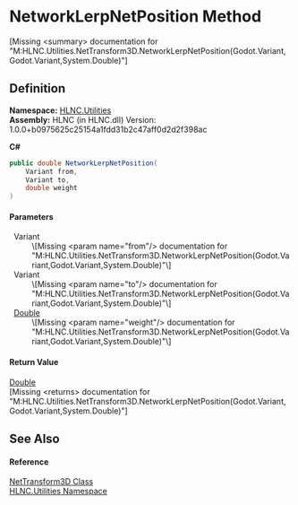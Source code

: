 # NetworkLerpNetPosition Method


\[Missing &lt;summary&gt; documentation for "M:HLNC.Utilities.NetTransform3D.NetworkLerpNetPosition(Godot.Variant,Godot.Variant,System.Double)"\]



## Definition
**Namespace:** <a href="N_HLNC_Utilities">HLNC.Utilities</a>  
**Assembly:** HLNC (in HLNC.dll) Version: 1.0.0+b0975625c25154a1fdd31b2c47aff0d2d2f398ac

**C#**
``` C#
public double NetworkLerpNetPosition(
	Variant from,
	Variant to,
	double weight
)
```



#### Parameters
<dl><dt>  Variant</dt><dd>\[Missing &lt;param name="from"/&gt; documentation for "M:HLNC.Utilities.NetTransform3D.NetworkLerpNetPosition(Godot.Variant,Godot.Variant,System.Double)"\]</dd><dt>  Variant</dt><dd>\[Missing &lt;param name="to"/&gt; documentation for "M:HLNC.Utilities.NetTransform3D.NetworkLerpNetPosition(Godot.Variant,Godot.Variant,System.Double)"\]</dd><dt>  <a href="https://learn.microsoft.com/dotnet/api/system.double" target="_blank" rel="noopener noreferrer">Double</a></dt><dd>\[Missing &lt;param name="weight"/&gt; documentation for "M:HLNC.Utilities.NetTransform3D.NetworkLerpNetPosition(Godot.Variant,Godot.Variant,System.Double)"\]</dd></dl>

#### Return Value
<a href="https://learn.microsoft.com/dotnet/api/system.double" target="_blank" rel="noopener noreferrer">Double</a>  
\[Missing &lt;returns&gt; documentation for "M:HLNC.Utilities.NetTransform3D.NetworkLerpNetPosition(Godot.Variant,Godot.Variant,System.Double)"\]

## See Also


#### Reference
<a href="T_HLNC_Utilities_NetTransform3D">NetTransform3D Class</a>  
<a href="N_HLNC_Utilities">HLNC.Utilities Namespace</a>  
